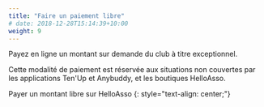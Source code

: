 ```yaml
---
title: "Faire un paiement libre"
# date: 2018-12-28T15:14:39+10:00
weight: 9
---
```


Payez en ligne un montant sur demande du club à titre exceptionnel.
<!--more-->

Cette modalité de paiement est réservée aux situations non couvertes par les applications Ten'Up et Anybuddy, et les boutiques HelloAsso.

<a class="button button-primary" style="text-decoration: none; text-align: center" href="https://www.helloasso.com/associations/tennis-club-gorbella/boutiques/paiement-libre">Payer un montant libre sur HelloAsso</a>
{: style="text-align: center;"}
